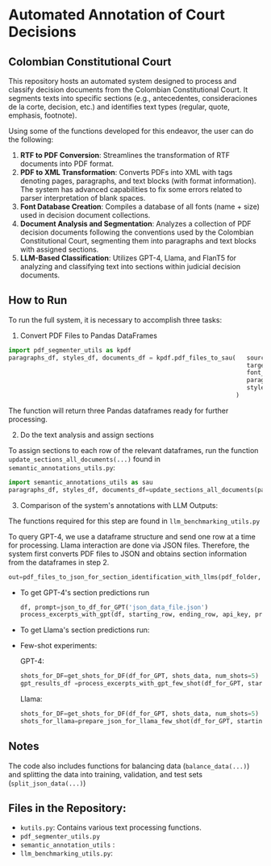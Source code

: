 # Automated Annotation of Court Decisions
## Colombian Constitutional Court

This repository hosts an automated system designed to process and classify decision documents from the Colombian Constitutional Court. It segments texts into specific sections (e.g., antecedentes, consideraciones de la corte, decision, etc.) and identifies text types (regular, quote, emphasis, footnote).

Using some of the functions developed for this endeavor, the user can do the following:


1) **RTF to PDF Conversion**: Streamlines the transformation of RTF documents into PDF format.
2) **PDF to XML Transformation**: Converts PDFs into XML with tags denoting pages, paragraphs, and text blocks (with format information). The system has advanced capabilities to fix some errors related to parser interpretation of blank spaces.
3) **Font Database Creation**: Compiles a database of all fonts (name + size) used in decision document collections.
4) **Document Analysis and Segmentation**: Analyzes a collection of PDF decision documents following the conventions used by the Colombian Constitutional Court, segmenting them into paragraphs and text blocks with assigned sections.
5) **LLM-Based Classification**: Utilizes GPT-4, Llama, and FlanT5 for analyzing and classifying text into sections within judicial decision documents.

## How to Run

To run the full system, it is necessary to accomplish three tasks:

1) Convert PDF Files to Pandas DataFrames
```python
import pdf_segmenter_utils as kpdf
paragraphs_df, styles_df, documents_df = kpdf.pdf_files_to_sau(   source_folder,
                                                                  target_folder,
                                                                  font_db_conn,
                                                                  paragraphs_df=None,
                                                                  styles_df=None
                                                               )
```

The function will return three Pandas dataframes ready for further processing.

2) Do the text analysis and assign sections

To assign sections to each row of the relevant dataframes, run the function `update_sections_all_documents(...)` found in `semantic_annotations_utils.py`:

```python
import semantic_annotations_utils as sau
paragraphs_df, styles_df, documents_df=update_sections_all_documents(paragraphs_df, styles_df, documents_df)
```

3) Comparison of the system's annotations with LLM Outputs:

The functions required for this step are found in `llm_benchmarking_utils.py`

To query GPT-4, we use a dataframe structure and send one row at a time for processing. Llama interaction are done via JSON files. Therefore, the system first converts PDF files to JSON and obtains section information from the dataframes in step 2.

```python
out=pdf_files_to_json_for_section_identification_with_llms(pdf_folder, font_db_conn, df_format, df_docs, prompt)
```

- To get GPT-4's section predictions run
  ```python
  df, prompt=json_to_df_for_GPT('json_data_file.json')
  process_excerpts_with_gpt(df, starting_row, ending_row, api_key, prompt)
  ```

- To get Llama's section predictions run:
  
- Few-shot experiments:
   
  GPT-4:
  
  ```python
  shots_for_DF=get_shots_for_DF(df_for_GPT, shots_data, num_shots=5)
  gpt_results_df =process_excerpts_with_gpt_few_shot(df_for_GPT, starting_row, ending_row, api_key, prompt, shots_for_DF)
  ```
  

  Llama:
  ```python
  shots_for_DF=get_shots_for_DF(df_for_GPT, shots_data, num_shots=5)
  shots_for_llama=prepare_json_for_llama_few_shot(df_for_GPT, starting_row, ending_row, prompt, shots_for_DF)
  ```

## Notes
The code also includes functions for balancing data (`balance_data(...)`) and splitting the data into training, validation, and test sets (`split_json_data(...)`)

## Files in the Repository:
- `kutils.py`:  Contains various text processing functions.
- `pdf_segmenter_utils.py`
- `semantic_annotation_utils` : 
- `llm_benchmarking_utils.py`: 
